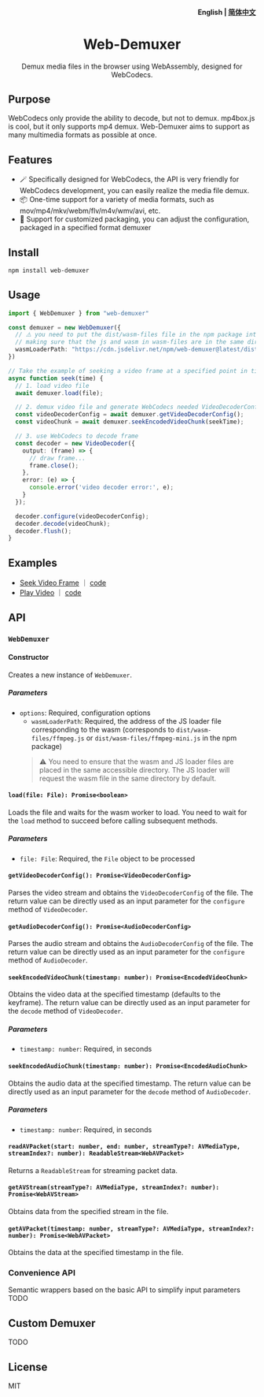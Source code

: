 <h4 align="right"><strong>English</strong> | <a href="https://github.com/ForeverSc/web-demuxer/blob/main/README_CN.md">简体中文</a></h4>
<h1 align="center">Web-Demuxer</h1>
<p align="center">Demux media files in the browser using WebAssembly, designed for WebCodecs.</p>

## Purpose
WebCodecs only provide the ability to decode, but not to demux. mp4box.js is cool, but it only supports mp4 demux. Web-Demuxer aims to support as many multimedia formats as possible at once.

## Features
- 🪄 Specifically designed for WebCodecs, the API is very friendly for WebCodecs development, you can easily realize the media file demux.
- 📦 One-time support for a variety of media formats, such as mov/mp4/mkv/webm/flv/m4v/wmv/avi, etc.
- 🧩 Support for customized packaging, you can adjust the configuration, packaged in a specified format demuxer

## Install
```bash
npm install web-demuxer
```

## Usage
```typescript
import { WebDemuxer } from "web-demuxer"

const demuxer = new WebDemuxer({
  // ⚠️ you need to put the dist/wasm-files file in the npm package into a static directory like public
  // making sure that the js and wasm in wasm-files are in the same directory
  wasmLoaderPath: "https://cdn.jsdelivr.net/npm/web-demuxer@latest/dist/wasm-files/ffmpeg.js",
})

// Take the example of seeking a video frame at a specified point in time
async function seek(time) {
  // 1. load video file
  await demuxer.load(file);

  // 2. demux video file and generate WebCodecs needed VideoDecoderConfig and EncodedVideoChunk
  const videoDecoderConfig = await demuxer.getVideoDecoderConfig();
  const videoChunk = await demuxer.seekEncodedVideoChunk(seekTime);

  // 3. use WebCodecs to decode frame
  const decoder = new VideoDecoder({
    output: (frame) => {
      // draw frame...
      frame.close();
    },
    error: (e) => {
      console.error('video decoder error:', e);
    }
  });

  decoder.configure(videoDecoderConfig);
  decoder.decode(videoChunk);
  decoder.flush();
}
```

## Examples
- [Seek Video Frame](https://foreversc.github.io/web-demuxer/#example-seek) ｜ [code](https://github.com/ForeverSc/web-demuxer/blob/main/index.html#L96)
- [Play Video](https://foreversc.github.io/web-demuxer/#example-play) ｜ [code](https://github.com/ForeverSc/web-demuxer/blob/main/index.html#L123)

## API
### `WebDemuxer`
#### Constructor
Creates a new instance of `WebDemuxer`.

##### Parameters
- `options`: Required, configuration options
  - `wasmLoaderPath`: Required, the address of the JS loader file corresponding to the wasm (corresponds to `dist/wasm-files/ffmpeg.js` or `dist/wasm-files/ffmpeg-mini.js` in the npm package)
  > ⚠️ You need to ensure that the wasm and JS loader files are placed in the same accessible directory. The JS loader will request the wasm file in the same directory by default.

#### `load(file: File): Promise<boolean>`
Loads the file and waits for the wasm worker to load. You need to wait for the `load` method to succeed before calling subsequent methods.

##### Parameters
- `file: File`: Required, the `File` object to be processed

#### `getVideoDecoderConfig(): Promise<VideoDecoderConfig>`
Parses the video stream and obtains the `VideoDecoderConfig` of the file. The return value can be directly used as an input parameter for the `configure` method of `VideoDecoder`.

#### `getAudioDecoderConfig(): Promise<AudioDecoderConfig>`
Parses the audio stream and obtains the `AudioDecoderConfig` of the file. The return value can be directly used as an input parameter for the `configure` method of `AudioDecoder`.

#### `seekEncodedVideoChunk(timestamp: number): Promise<EncodedVideoChunk>`
Obtains the video data at the specified timestamp (defaults to the keyframe). The return value can be directly used as an input parameter for the `decode` method of `VideoDecoder`.

##### Parameters
- `timestamp: number`: Required, in seconds

#### `seekEncodedAudioChunk(timestamp: number): Promise<EncodedAudioChunk>`
Obtains the audio data at the specified timestamp. The return value can be directly used as an input parameter for the `decode` method of `AudioDecoder`.

##### Parameters
- `timestamp: number`: Required, in seconds

#### `readAVPacket(start: number, end: number, streamType?: AVMediaType, streamIndex?: number): ReadableStream<WebAVPacket>`
Returns a `ReadableStream` for streaming packet data.

#### `getAVStream(streamType?: AVMediaType, streamIndex?: number): Promise<WebAVStream>`
Obtains data from the specified stream in the file.

#### `getAVPacket(timestamp: number, streamType?: AVMediaType, streamIndex?: number): Promise<WebAVPacket>`
Obtains the data at the specified timestamp in the file.

### Convenience API
Semantic wrappers based on the basic API to simplify input parameters
TODO

## Custom Demuxer
TODO

## License
MIT
